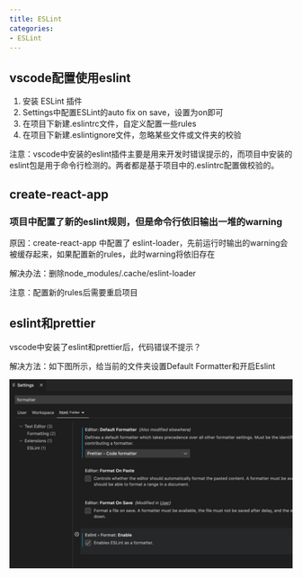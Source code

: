 ```yaml
---
title: ESLint
categories: 
- ESLint
---
```


## vscode配置使用eslint

1. 安装 ESLint 插件
2. Settings中配置ESLint的auto fix on save，设置为on即可
3. 在项目下新建.eslintrc文件，自定义配置一些rules
4. 在项目下新建.eslintignore文件，忽略某些文件或文件夹的校验

注意：vscode中安装的eslint插件主要是用来开发时错误提示的，而项目中安装的eslint包是用于命令行检测的。两者都是基于项目中的.eslintrc配置做校验的。

## create-react-app

### 项目中配置了新的eslint规则，但是命令行依旧输出一堆的warning

原因：create-react-app 中配置了 eslint-loader，先前运行时输出的warning会被缓存起来，如果配置新的rules，此时warning将依旧存在

解决办法：删除node_modules/.cache/eslint-loader

注意：配置新的rules后需要重启项目


## eslint和prettier

vscode中安装了eslint和prettier后，代码错误不提示？

解决方法：如下图所示，给当前的文件夹设置Default Formatter和开启Eslint

![解决方法](../../images/lint/eslint.png)